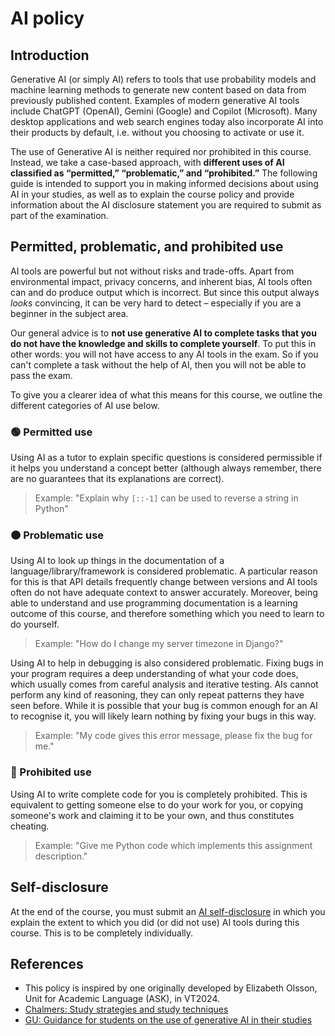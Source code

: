 # AI policy

## Introduction

Generative AI (or simply AI) refers to tools that use probability models and machine learning methods to generate new content based on data from previously published content. Examples of modern generative AI tools include ChatGPT (OpenAI), Gemini (Google) and Copilot (Microsoft). Many desktop applications and web search engines today also incorporate AI into their products by default, i.e. without you choosing to activate or use it.

The use of Generative AI is neither required nor prohibited in this course. Instead, we take a case-based approach, with **different uses of AI classified as “permitted,” “problematic,” and “prohibited.”** The following guide is intended to support you in making informed decisions about using AI in your studies, as well as to explain the course policy and provide information about the AI disclosure statement you are required to submit as part of the examination.

## Permitted, problematic, and prohibited use

AI tools are powerful but not without risks and trade-offs. Apart from environmental impact, privacy concerns, and inherent bias, AI tools often can and do produce output which is incorrect. But since this output always _looks_ convincing, it can be very hard to detect – especially if you are a beginner in the subject area.

Our general advice is to **not use generative AI to complete tasks that you do not have the knowledge and skills to complete yourself**. To put this in other words: you will not have access to any AI tools in the exam. So if you can't complete a task without the help of AI, then you will not be able to pass the exam.

To give you a clearer idea of what this means for this course, we outline the different categories of AI use below.

### 🟢 Permitted use

Using AI as a tutor to explain specific questions is considered permissible if it helps you understand a concept better (although always remember, there are no guarantees that its explanations are correct).

> Example: "Explain why `[::-1]` can be used to reverse a string in Python"

### 🟠 Problematic use

Using AI to look up things in the documentation of a language/library/framework is considered problematic. A particular reason for this is that API details frequently change between versions and AI tools often do not have adequate context to answer accurately. Moreover, being able to understand and use programming documentation is a learning outcome of this course, and therefore something which you need to learn to do yourself.

> Example: "How do I change my server timezone in Django?"

Using AI to help in debugging is also considered problematic. Fixing bugs in your program requires a deep understanding of what your code does, which usually comes from careful analysis and iterative testing. AIs cannot perform any kind of reasoning, they can only repeat patterns they have seen before. While it is possible that your bug is common enough for an AI to recognise it, you will likely learn nothing by fixing your bugs in this way.

> Example: "My code gives this error message, please fix the bug for me."

### 🔴 Prohibited use

Using AI to write complete code for you is completely prohibited. This is equivalent to getting someone else to do your work for you, or copying someone's work and claiming it to be your own, and thus constitutes cheating.

> Example: "Give me Python code which implements this assignment description."

## Self-disclosure

At the end of the course, you must submit an [AI self-disclosure](https://chalmers.instructure.com/courses/36887/assignments/116389) in which you explain the extent to which you did (or did not use) AI tools during this course. This is to be completely individually.

## References

- This policy is inspired by one originally developed by Elizabeth Olsson, Unit for Academic Language (ASK), in VT2024.
- [Chalmers: Study strategies and study techniques](https://www.chalmers.se/en/education/your-studies/plan-and-conduct-your-studies/study-strategies/)
- [GU: Guidance for students on the use of generative AI in their studies](https://studentportal.gu.se/en/your-studies/rights-and-responsibilities/guidance-for-students-on-the-use-of-generative-ai-in-their-studies)
